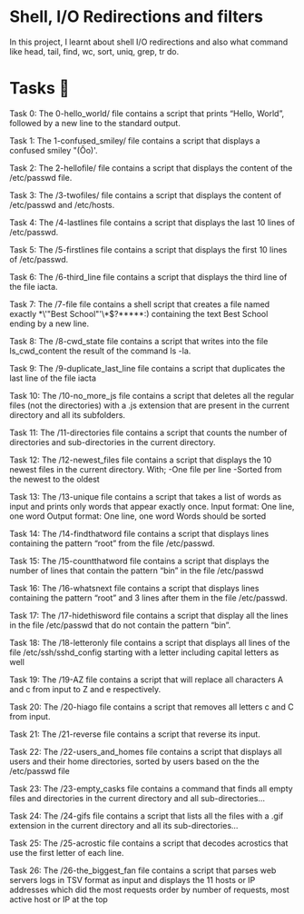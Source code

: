 # Shell, I/O Redirections and filters

In this project, I learnt about shell I/O redirections and also what command like head, tail, find, wc, sort, uniq, grep, tr do.

# Tasks 📃
Task 0: The 0-hello_world/ file contains a script that prints “Hello, World”, followed by a new line to the standard output.

Task 1: The 1-confused_smiley/ file contains a script that displays a confused smiley "(Ôo)'.

Task 2: The 2-hellofile/ file contains a script that displays the content of the /etc/passwd file.

Task 3: The /3-twofiles/ file contains a script that displays the content of /etc/passwd and /etc/hosts.

Task 4: The /4-lastlines file contains a script that displays the last 10 lines of /etc/passwd.

Task 5: The /5-firstlines file contains a script that displays the first 10 lines of /etc/passwd.

Task 6: The /6-third_line file contains a script that displays the third line of the file iacta.

Task 7: The /7-file file contains a shell script that creates a file named exactly \*\\'"Best School"\'\\*$\?\*\*\*\*\*:) containing the text Best School ending by a new line.

Task 8: The /8-cwd_state file contains a script that writes into the file ls_cwd_content the result of the command ls -la.

Task 9: The /9-duplicate_last_line file contains a script that duplicates the last line of the file iacta

Task 10: The /10-no_more_js file contains a script that deletes all the regular files (not the directories) with a .js extension that are present in the current directory and all its subfolders.

Task 11: The /11-directories file contains a script that counts the number of directories and sub-directories in the current directory.

Task 12: The /12-newest_files file contains a script that displays the 10 newest files in the current directory. With; -One file per line -Sorted from the newest to the oldest

Task 13: The /13-unique file contains a script that takes a list of words as input and prints only words that appear exactly once. Input format: One line, one word Output format: One line, one word Words should be sorted

Task 14: The /14-findthatword file contains a script that displays lines containing the pattern “root” from the file /etc/passwd.

Task 15: The /15-countthatword file contains a script that displays the number of lines that contain the pattern “bin” in the file /etc/passwd

Task 16: The /16-whatsnext file contains a script that displays lines containing the pattern “root” and 3 lines after them in the file /etc/passwd.

Task 17: The /17-hidethisword file contains a script that display all the lines in the file /etc/passwd that do not contain the pattern “bin”.

Task 18: The /18-letteronly file contains a script that displays all lines of the file /etc/ssh/sshd_config starting with a letter including capital letters as well

Task 19: The /19-AZ file contains a script that will replace all characters A and c from input to Z and e respectively.

Task 20: The /20-hiago file contains a script that removes all letters c and C from input.

Task 21: The /21-reverse file contains a script that reverse its input.

Task 22: The /22-users_and_homes file contains a script that displays all users and their home directories, sorted by users based on the the /etc/passwd file

Task 23: The /23-empty_casks file contains a command that finds all empty files and directories in the current directory and all sub-directories...

Task 24: The /24-gifs file contains a script that lists all the files with a .gif extension in the current directory and all its sub-directories...

Task 25: The /25-acrostic file contains a script that decodes acrostics that use the first letter of each line.

Task 26: The /26-the_biggest_fan file contains a script that parses web servers logs in TSV format as input and displays the 11 hosts or IP addresses which did the most requests order by number of requests, most active host or IP at the top
